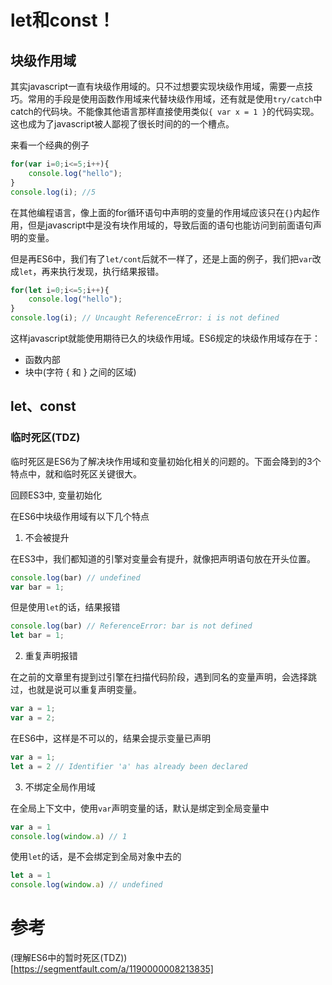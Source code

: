 # let和const！

## 块级作用域
其实javascript一直有块级作用域的。只不过想要实现块级作用域，需要一点技巧。常用的手段是使用函数作用域来代替块级作用域，还有就是使用`try/catch`中catch的代码块。不能像其他语言那样直接使用类似`{ var x = 1 }`的代码实现。这也成为了javascript被人鄙视了很长时间的的一个槽点。

来看一个经典的例子

```javascript
for(var i=0;i<=5;i++){
    console.log("hello");
}
console.log(i); //5
```

在其他编程语言，像上面的for循环语句中声明的变量的作用域应该只在`{}`内起作用，但是javascript中是没有块作用域的，导致后面的语句也能访问到前面语句声明的变量。

但是再ES6中，我们有了`let/cont`后就不一样了，还是上面的例子，我们把`var`改成`let`，再来执行发现，执行结果报错。

```javascript
for(let i=0;i<=5;i++){
    console.log("hello");
}
console.log(i); // Uncaught ReferenceError: i is not defined
```

这样javascript就能使用期待已久的块级作用域。ES6规定的块级作用域存在于：

- 函数内部
- 块中(字符 { 和 } 之间的区域)


## let、const

### 临时死区(TDZ)

临时死区是ES6为了解决块作用域和变量初始化相关的问题的。下面会降到的3个特点中，就和临时死区关键很大。

回顾ES3中, 变量初始化

在ES6中块级作用域有以下几个特点

1. 不会被提升

在ES3中，我们都知道的引擎对变量会有提升，就像把声明语句放在开头位置。

```javascript
console.log(bar) // undefined
var bar = 1;
```

但是使用`let`的话，结果报错

```javascript
console.log(bar) // ReferenceError: bar is not defined
let bar = 1;
```

2. 重复声明报错

在之前的文章里有提到过引擎在扫描代码阶段，遇到同名的变量声明，会选择跳过，也就是说可以重复声明变量。

```javascript
var a = 1;
var a = 2;
```

在ES6中，这样是不可以的，结果会提示变量已声明

```javascript
var a = 1;
let a = 2 // Identifier 'a' has already been declared

```

3. 不绑定全局作用域

在全局上下文中，使用`var`声明变量的话，默认是绑定到全局变量中

```javascript
var a = 1
console.log(window.a) // 1
```

使用`let`的话，是不会绑定到全局对象中去的

```javascript
let a = 1
console.log(window.a) // undefined
```



# 参考


(理解ES6中的暂时死区(TDZ))[https://segmentfault.com/a/1190000008213835]